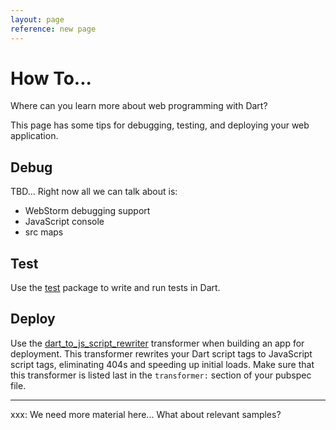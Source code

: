 ```yaml
---
layout: page
reference: new page
---
```


# How To...

Where can you learn more about web programming with Dart?

This page has some tips for debugging, testing, and
deploying your web application.

## Debug

TBD...  Right now all we can talk about is:

* WebStorm debugging support
* JavaScript console
* src maps

## Test

Use the [test](https://pub.dartlang.org/packages/test) package
to write and run tests in Dart.

## Deploy

Use the
[dart_to_js_script_rewriter](https://pub.dartlang.org/packages/dart_to_js_script_rewriter)
transformer when building an app for deployment.
This transformer rewrites your Dart script tags to JavaScript script tags,
eliminating 404s and speeding up initial loads.
Make sure that this transformer is listed last in the
`transformer:` section of your pubspec file.



---

xxx: We need more material here...
  What about relevant samples?
